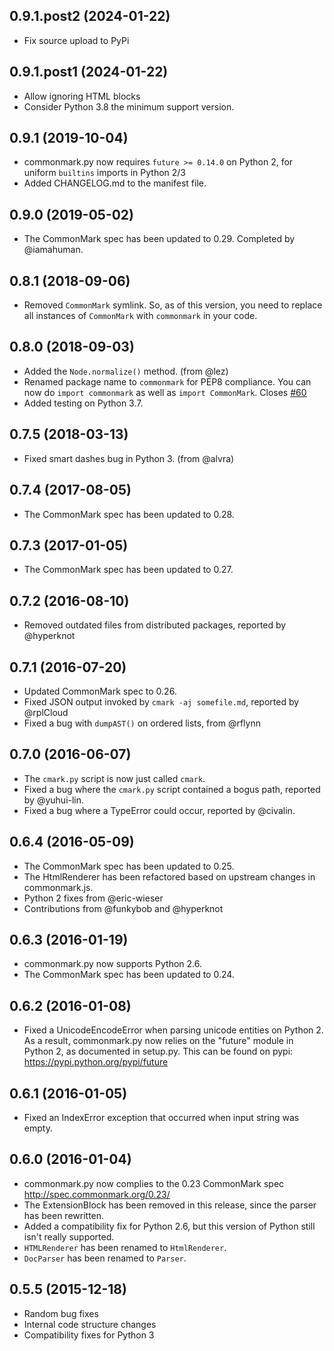 ## 0.9.1.post2 (2024-01-22)
- Fix source upload to PyPi

## 0.9.1.post1 (2024-01-22)
- Allow ignoring HTML blocks
- Consider Python 3.8 the minimum support version.

## 0.9.1 (2019-10-04)
- commonmark.py now requires `future >= 0.14.0` on Python 2, for uniform `builtins` imports in Python 2/3
- Added CHANGELOG.md to the manifest file.

## 0.9.0 (2019-05-02)
- The CommonMark spec has been updated to 0.29. Completed by @iamahuman.

## 0.8.1 (2018-09-06)
- Removed `CommonMark` symlink. So, as of this version, you need to replace all instances of `CommonMark` with `commonmark` in your code.

## 0.8.0 (2018-09-03)
- Added the `Node.normalize()` method. (from @lez)
- Renamed package name to `commonmark` for PEP8 compliance. You can now do `import commonmark` as well as `import CommonMark`. Closes [#60](https://github.com/rtfd/commonmark.py/issues/60)
- Added testing on Python 3.7.

## 0.7.5 (2018-03-13)
- Fixed smart dashes bug in Python 3. (from @alvra)

## 0.7.4 (2017-08-05)
- The CommonMark spec has been updated to 0.28.

## 0.7.3 (2017-01-05)
- The CommonMark spec has been updated to 0.27.

## 0.7.2 (2016-08-10)
- Removed outdated files from distributed packages, reported by @hyperknot

## 0.7.1 (2016-07-20)
- Updated CommonMark spec to 0.26.
- Fixed JSON output invoked by `cmark -aj somefile.md`, reported by @rplCloud
- Fixed a bug with `dumpAST()` on ordered lists, from @rflynn

## 0.7.0 (2016-06-07)
- The `cmark.py` script is now just called `cmark`.
- Fixed a bug where the `cmark.py` script contained a bogus path, reported
  by @yuhui-lin.
- Fixed a bug where a TypeError could occur, reported by @civalin.

## 0.6.4 (2016-05-09)
- The CommonMark spec has been updated to 0.25.
- The HtmlRenderer has been refactored based on upstream changes in commonmark.js.
- Python 2 fixes from @eric-wieser
- Contributions from @funkybob and @hyperknot

## 0.6.3 (2016-01-19)
- commonmark.py now supports Python 2.6.
- The CommonMark spec has been updated to 0.24.

## 0.6.2 (2016-01-08)
- Fixed a UnicodeEncodeError when parsing unicode entities on
  Python 2. As a result, commonmark.py now relies on the "future"
  module in Python 2, as documented in setup.py. This can be found on
  pypi: https://pypi.python.org/pypi/future

## 0.6.1 (2016-01-05)
- Fixed an IndexError exception that occurred when input string
  was empty.

## 0.6.0 (2016-01-04)
- commonmark.py now complies to the 0.23 CommonMark spec
  http://spec.commonmark.org/0.23/
- The ExtensionBlock has been removed in this release, since
  the parser has been rewritten.
- Added a compatibility fix for Python 2.6, but this version
  of Python still isn't really supported.
- `HTMLRenderer` has been renamed to `HtmlRenderer`.
- `DocParser` has been renamed to `Parser`.

## 0.5.5 (2015-12-18)
- Random bug fixes
- Internal code structure changes
- Compatibility fixes for Python 3
